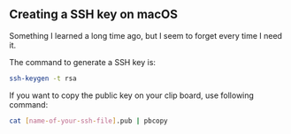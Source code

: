 ## Creating a SSH key on macOS

Something I learned a long time ago, but I seem to forget every time I need it.

The command to generate a SSH key is:

```bash
ssh-keygen -t rsa
```

If you want to copy the public key on your clip board, use following command:

```bash
cat [name-of-your-ssh-file].pub | pbcopy
```

